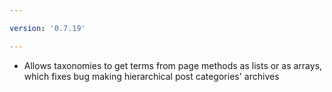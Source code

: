 ```yaml
---

version: '0.7.19'

---
```


- Allows taxonomies to get terms from page methods as lists or as arrays, which fixes bug making hierarchical post 
categories' archives
